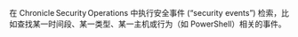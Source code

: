 在 Chronicle Security Operations 中执行安全事件 (“security events”) 检索，比如查找某一时间段、某一类型、某一主机或行为（如 PowerShell）相关的事件。 